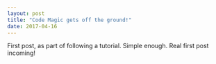 ```yaml
---
layout: post
title: "Code Magic gets off the ground!"
date: 2017-04-16
---
```


First post, as part of following a tutorial.  Simple enough.  Real first post incoming!
